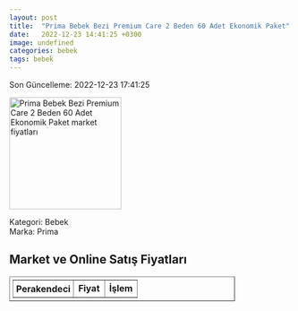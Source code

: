 ```yaml
---
layout: post
title:  "Prima Bebek Bezi Premium Care 2 Beden 60 Adet Ekonomik Paket"
date:   2022-12-23 14:41:25 +0300
image: undefined
categories: bebek
tags: bebek
---
```


Son Güncelleme: 2022-12-23 17:41:25

<img src="undefined" width="200" alt="Prima Bebek Bezi Premium Care 2 Beden 60 Adet Ekonomik Paket market fiyatları" />

Kategori: Bebek
<br />
Marka: Prima

<h2>Market ve Online Satış Fiyatları</h2>

<table border="1" style="padding: 5px;width:80%;">
  <tr>
    <td style="padding: 5px;"><strong>Perakendeci</strong></td>
    <td><strong>Fiyat</strong></td>
    <td><strong>İşlem</strong></td>
  </tr>
  
</table>
